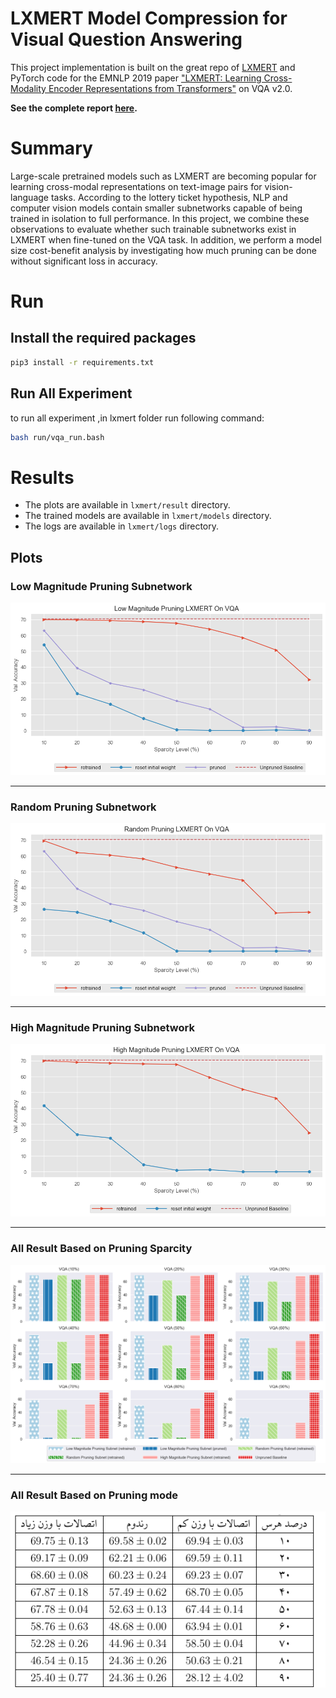 # LXMERT Model Compression for Visual Question Answering
This project implementation is built on the great repo of [LXMERT](https://github.com/airsplay/lxmert) and PyTorch code for the EMNLP 2019 paper ["LXMERT: Learning Cross-Modality Encoder Representations from Transformers"](https://arxiv.org/abs/1908.07490) on VQA v2.0.

**See the complete report [here](https://github.com/ghazaleh-mahmoodi/lxmert_compression/blob/main/report/main.pdf).**  
# Summary
Large-scale pretrained models such as LXMERT are becoming popular for learning cross-modal representations on text-image pairs for vision-language tasks. According to the lottery ticket hypothesis, NLP and computer vision models contain smaller subnetworks capable of being trained in isolation to full performance. In this project, we combine these observations to evaluate whether such trainable subnetworks exist in LXMERT when fine-tuned on the VQA task. In addition, we perform a model size cost-benefit analysis by investigating how much pruning can be done without significant loss in accuracy.

# Run

## Install the required packages
```bash
pip3 install -r requirements.txt
```

## Run All Experiment
to run all experiment ,in lxmert folder run following command:
```bash
bash run/vqa_run.bash
```

# Results 
- The plots are available in `lxmert/result` directory.
- The trained models are available in `lxmert/models` directory.
- The logs are available in `lxmert/logs` directory.

## Plots
### Low Magnitude Pruning Subnetwork 
![alt text](./report/images/Low_Magnitude_experiment_result.PNG)

***

### Random Pruning Subnetwork 
![alt text](./report/images/Random_experiment_result.PNG)

***

### High Magnitude Pruning Subnetwork 
![alt text](./report/images/High_Magnitude_experiment_result.PNG)

*** 

### All Result Based on Pruning Sparcity
![alt text](./report/images/experiment_result.PNG)

***

### All Result Based on Pruning mode
![alt text](./report/images/table.PNG)
